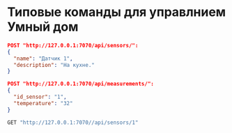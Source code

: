 # Типовые команды для управлнием Умный дом


```json
POST "http://127.0.0.1:7070/api/sensors/":
{   
  "name": "Датчик 1",
  "description": "На кухне."
}
```

```json
POST "http://127.0.0.1:7070/api/measurements/":
{ 
  "id_sensor": "1",
  "temperature": "32"
}
```

```python
GET "http://127.0.0.1:7070//api/sensors/1"
```
